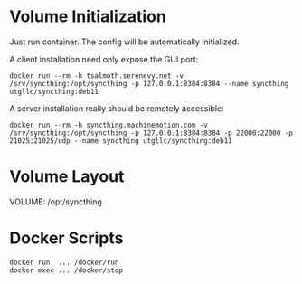 
Volume Initialization
=====================

Just run container. The config will be automatically initialized.

A client installation need only expose the GUI port:

    docker run --rm -h tsalmoth.serenevy.net -v /srv/syncthing:/opt/syncthing -p 127.0.0.1:8384:8384 --name syncthing utgllc/syncthing:deb11

A server installation really should be remotely accessible:

    docker run --rm -h syncthing.machinemotion.com -v /srv/syncthing:/opt/syncthing -p 127.0.0.1:8384:8384 -p 22000:22000 -p 21025:21025/udp --name syncthing utgllc/syncthing:deb11



Volume Layout
=============

VOLUME: /opt/syncthing


Docker Scripts
==============

    docker run  ... /docker/run
    docker exec ... /docker/stop
